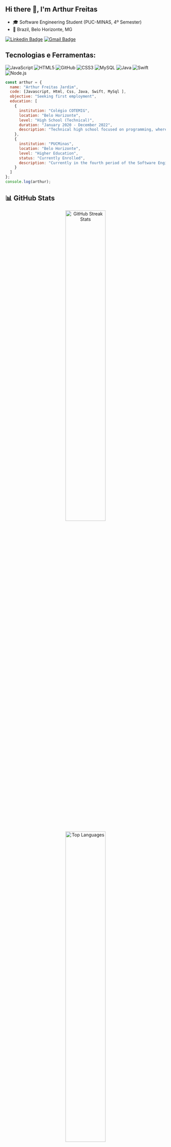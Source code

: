 ## Hi there 👋, I'm Arthur Freitas
-  🎓 Software Engineering Student (PUC-MINAS, 4º Semester)
-  📍  Brazil, Belo Horizonte, MG

[![Linkedin Badge](https://img.shields.io/badge/-LinkedIn-01357B?style=flat&logo=Linkedin&logoColor=white)](https://www.linkedin.com/in/arthur-freitas-jardim-075a95289/)
[![Gmail Badge](https://img.shields.io/badge/-arthurjardimfreitas@gmail.com-01357B?style=flat&logo=Gmail&logoColor=white&link=mailto:arthurjardimfreitas@gmail.com)](mailto:arthurjardimfreitas@gmail.com)


## Tecnologias e Ferramentas:
![JavaScript](https://img.shields.io/badge/-JavaScript-black?style=flat-square&logo=javascript)
![HTML5](https://img.shields.io/badge/-HTML5-black?style=flat-square&logo=html5)
![GitHub](https://img.shields.io/badge/-GitHub-black?style=flat-square&logo=github)
![CSS3](https://img.shields.io/badge/-CSS3-black?style=flat-square&logo=css3)
![MySQL](https://img.shields.io/badge/-MySQL-black?style=flat-square&logo=mysql)
![Java](https://img.shields.io/badge/-Java-black?style=flat-square&logo=java)
![Swift](https://img.shields.io/badge/-Swift-black?style=flat-square&logo=swift)
![Node.js](https://img.shields.io/badge/-Node.js-black?style=flat-square&logo=node.js)

```javascript
const arthur = {
  name: "Arthur Freitas Jardim",
  code: [Javascript, Html, Css, Java, Swift, MySql ],
  objective: "Seeking first employment",
  education: [
    {
      institution: "Colégio COTEMIG",
      location: "Belo Horizonte",
      level: "High School (Technical)",
      duration: "January 2020 - December 2022",
      description: "Technical high school focused on programming, where I learned most of my skills."
    },
    {
      institution: "PUCMinas",
      location: "Belo Horizonte",
      level: "Higher Education",
      status: "Currently Enrolled",
      description: "Currently in the fourth period of the Software Engineering course."
    }
  ]
};
console.log(arthur);
```

## 📊 GitHub Stats

<div align="center">
  <img width="50%" src="https://github-readme-streak-stats.herokuapp.com?user=ArthurFreitasJardim&theme=dark&mode=weekly" alt="GitHub Streak Stats" />
  <img width="50%" src="https://github-readme-stats.vercel.app/api/top-langs/?username=ArthurFreitasJardim&show_icons=true&theme=dark&layout=compact" alt="Top Languages" />
</div>

## 🏫 Education

- **Colégio COTEMIG** (Belo Horizonte)  
  _Technical High School_  
  **Period:** January 2020 - December 2022  
  **Description:** Technical high school focused on programming, where I developed most of my foundational coding skills.

- **Pontifícia Universidade Católica de Minas Gerais (PUC-Minas)**  
  _Bachelor's Degree in Software Engineering_  
  **Status:** Currently in the 4th semester  
  **Location:** Belo Horizonte, MG

---
